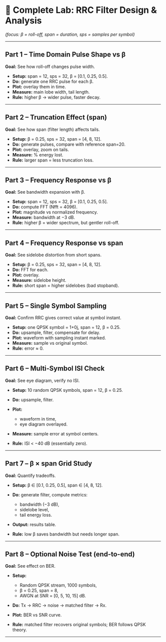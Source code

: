 # 🧪 Complete Lab: RRC Filter Design & Analysis

*(focus: β = roll-off, span = duration, sps = samples per symbol)*

---

## **Part 1 – Time Domain Pulse Shape vs β**

**Goal:** See how roll-off changes pulse width.

* **Setup:** span = 12, sps = 32, β = \[0.1, 0.25, 0.5].
* **Do:** generate one RRC pulse for each β.
* **Plot:** overlay them in time.
* **Measure:** main lobe width, tail length.
* **Rule:** higher β → wider pulse, faster decay.

---

## **Part 2 – Truncation Effect (span)**

**Goal:** See how span (filter length) affects tails.

* **Setup:** β = 0.25, sps = 32, span = \[4, 8, 12].
* **Do:** generate pulses, compare with reference span=20.
* **Plot:** overlay, zoom on tails.
* **Measure:** % energy lost.
* **Rule:** larger span = less truncation loss.

---

## **Part 3 – Frequency Response vs β**

**Goal:** See bandwidth expansion with β.

* **Setup:** span = 12, sps = 32, β = \[0.1, 0.25, 0.5].
* **Do:** compute FFT (Nfft = 4096).
* **Plot:** magnitude vs normalized frequency.
* **Measure:** bandwidth at −3 dB.
* **Rule:** higher β = wider spectrum, but gentler roll-off.

---

## **Part 4 – Frequency Response vs span**

**Goal:** See sidelobe distortion from short spans.

* **Setup:** β = 0.25, sps = 32, span = \[4, 8, 12].
* **Do:** FFT for each.
* **Plot:** overlay.
* **Measure:** sidelobe height.
* **Rule:** short span = higher sidelobes (bad stopband).

---

## **Part 5 – Single Symbol Sampling**

**Goal:** Confirm RRC gives correct value at symbol instant.

* **Setup:** one QPSK symbol = 1+0j, span = 12, β = 0.25.
* **Do:** upsample, filter, compensate for delay.
* **Plot:** waveform with sampling instant marked.
* **Measure:** sample vs original symbol.
* **Rule:** error ≈ 0.

---

## **Part 6 – Multi-Symbol ISI Check**

**Goal:** See eye diagram, verify no ISI.

* **Setup:** 10 random QPSK symbols, span = 12, β = 0.25.
* **Do:** upsample, filter.
* **Plot:**

  * waveform in time,
  * eye diagram overlayed.
* **Measure:** sample error at symbol centers.
* **Rule:** ISI < −40 dB (essentially zero).

---

## **Part 7 – β × span Grid Study**

**Goal:** Quantify tradeoffs.

* **Setup:** β ∈ \[0.1, 0.25, 0.5], span ∈ \[4, 8, 12].
* **Do:** generate filter, compute metrics:

  * bandwidth (−3 dB),
  * sidelobe level,
  * tail energy loss.
* **Output:** results table.
* **Rule:** low β saves bandwidth but needs longer span.

---

## **Part 8 – Optional Noise Test (end-to-end)**

**Goal:** See effect on BER.

* **Setup:**

  * Random QPSK stream, 1000 symbols,
  * β = 0.25, span = 8,
  * AWGN at SNR = \[0, 5, 10, 15] dB.
* **Do:** Tx → RRC → noise → matched filter → Rx.
* **Plot:** BER vs SNR curve.
* **Rule:** matched filter recovers original symbols; BER follows QPSK theory.

---


